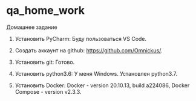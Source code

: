 # qa_home_work
Домашнее задание

1) Установить PyCharm: Буду пользоваться VS Code.

2) Создать аккаунт на github: https://github.com/Omnickus/.

3) Установить git: Готово.

4) Установить python3.6: У меня Windows. Установлен python3.7.

5) Установить Docker: Docker - version 20.10.13, build a224086, Docker Compose - version v2.3.3.
